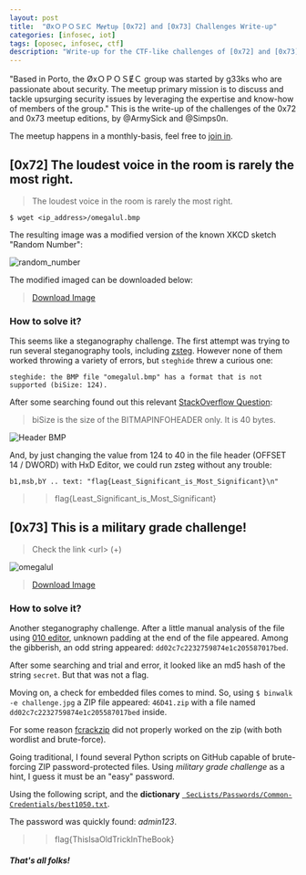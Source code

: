 ```yaml
---
layout: post
title:  "ØxＯＰＯＳɆＣ Mɇɇtuᵽ [0x72] and [0x73] Challenges Write-up"
categories: [infosec, iot]
tags: [oposec, infosec, ctf]
description: "Write-up for the CTF-like challenges of [0x72] and [0x73] edition of the ØxＯＰＯＳɆＣ Mɇɇtuᵽ"
---
```


"Based in Porto, the ØxＯＰＯＳɆＣ group was started by g33ks who are passionate about security. The meetup primary mission is to discuss and tackle upsurging security issues by leveraging the expertise and know-how of members of the group." This is the write-up of the challenges of the 0x72 and 0x73 meetup editions, by @ArmySick and @Simps0n.
<!--more-->

The meetup happens in a monthly-basis, feel free to [join in](https://www.meetup.com/0xOPOSEC/).

## [0x72] The loudest voice in the room is rarely the most right.

> The loudest voice in the room is rarely the most right.

```$ wget <ip_address>/omegalul.bmp```

The resulting image was a modified version of the known XKCD sketch "Random Number":

![random_number](https://imgs.xkcd.com/comics/random_number.png)

The modified imaged can be downloaded below:

> [Download Image](/images/oposec/omegalul.png)

### How to solve it?

This seems like a steganography challenge. The first attempt was trying to run several steganography tools, including [zsteg](https://github.com/zed-0xff/zsteg). However none of them worked throwing a variety of errors, but ```steghide``` threw a curious one:

```steghide: the BMP file "omegalul.bmp" has a format that is not supported (biSize: 124).``` 

After some searching found out this relevant [StackOverflow Question](https://stackoverflow.com/questions/25713117/what-is-the-difference-between-bisizeimage-bisize-and-bfsize): 

> biSize is the size of the BITMAPINFOHEADER only. It is 40 bytes.

![Header BMP](/images/oposec/headerBMP.png)

And, by just changing the value from 124 to 40 in the file header (OFFSET 14 / DWORD) with HxD Editor, we could run zsteg without any trouble: 

```b1,msb,bY .. text: "flag{Least_Significant_is_Most_Significant}\n"```

>> flag{Least_Significant_is_Most_Significant}


## [0x73] This is a military grade challenge!

>  Check the link \<url> (+) 

![omegalul](/images/oposec/challenge.jpg)

> [Download Image](/images/oposec/challenge.jpg)

### How to solve it?

Another steganography challenge. After a little manual analysis of the file using [010 editor](https://www.sweetscape.com/010editor/), unknown padding at the end of the file appeared. Among the gibberish, an odd string appeared: ```dd02c7c2232759874e1c205587017bed```.

After some searching and trial and error, it looked like an md5 hash of the string ```secret```. But that was not a flag.

Moving on, a check for embedded files comes to mind. So, using ```$ binwalk -e challenge.jpg``` a ZIP file appeared: ```46D41.zip``` with a file named ```dd02c7c2232759874e1c205587017bed``` inside.

For some reason [fcrackzip](https://github.com/hyc/fcrackzip) did not properly worked on the zip (with both wordlist and brute-force).

Going traditional, I found several Python scripts on GitHub capable of brute-forcing ZIP password-protected files. Using *military grade challenge* as a hint, I guess it must be an "easy" password. 

Using the following script, and the **dictionary** [```
SecLists/Passwords/Common-Credentials/best1050.txt```](https://github.com/danielmiessler/SecLists/blob/master/Passwords/Common-Credentials/best1050.txt).

<script src="https://gist.github.com/jpdias/569562c7c5ab57492ceec15e20345c25.js"></script>

The password was quickly found: *admin123*. 

>> flag{ThisIsaOldTrickInTheBook} 


##### *That's all folks!*
